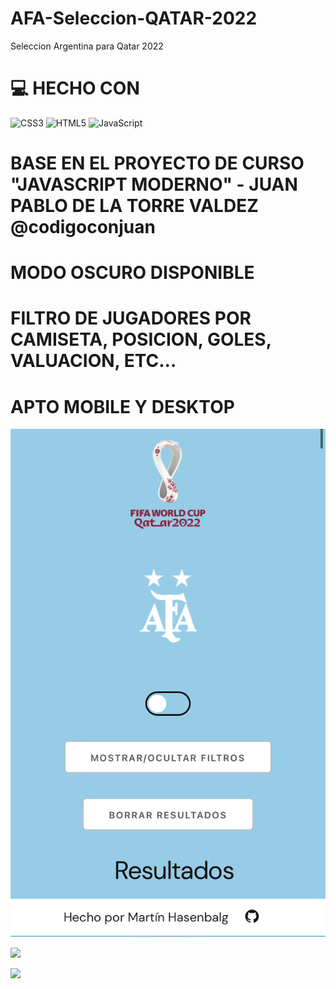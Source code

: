 # AFA-Seleccion-QATAR-2022
Seleccion Argentina para Qatar 2022

# 💻 HECHO CON
![CSS3](https://img.shields.io/badge/css3-%231572B6.svg?style=for-the-badge&logo=css3&logoColor=white) ![HTML5](https://img.shields.io/badge/html5-%23E34F26.svg?style=for-the-badge&logo=html5&logoColor=white) ![JavaScript](https://img.shields.io/badge/javascript-%23323330.svg?style=for-the-badge&logo=javascript&logoColor=%23F7DF1E) 

# BASE EN EL PROYECTO DE CURSO "JAVASCRIPT MODERNO" - JUAN PABLO DE LA TORRE VALDEZ @codigoconjuan

# MODO OSCURO DISPONIBLE

# FILTRO DE JUGADORES POR CAMISETA, POSICION, GOLES, VALUACION, ETC...

# APTO MOBILE Y DESKTOP

![](https://github.com/martinhasenbalg/AFA-Seleccion-QATAR-2022/blob/main/portada.png)

![](https://github.com/martinhasenbalg/AFA-Seleccion-QATAR-2022/blob/main/mainmobile.gif)

![](https://github.com/martinhasenbalg/AFA-Seleccion-QATAR-2022/blob/main/main.gif)
